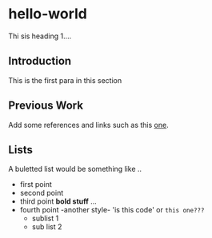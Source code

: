# hello-world
Thi sis heading 1....
## Introduction
This is the first para in this section
## Previous Work
Add some references and links such as this [one](http://www.sharjah.ac.ae).
## Lists
A buletted list would be something like ..
* first point
* second point
* third point **bold stuff** ...
* fourth point -another style- 'is this code' or `this one???`
  * sublist 1
  * sub list 2
